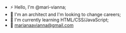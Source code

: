 - ⚡ Hello, I'm @mari-vianna;
- 🔭 I'm an architect and I'm looking to change careers;
- 🌱 I'm currently learning HTML/CSS/JavaScript;
- 📧 marianaavianna@gmail.com

